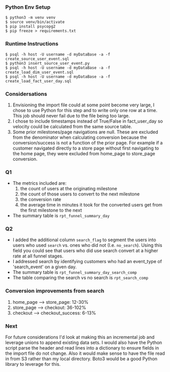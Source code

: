 ### Python Env Setup

```
$ python3 -m venv venv
$ source venv/bin/activate
$ pip install psycopg2
$ pip freeze > requirements.txt
```

### Runtime Instructions
```
$ psql -h host -U username -d myDataBase -a -f create_source_user_event.sql
$ python3 insert_source_user_event.py
$ psql -h host -U username -d myDataBase -a -f create_load_dim_user_event.sql
$ psql -h host -U username -d myDataBase -a -f create_load_fact_user_day.sql
```

### Considersations
1. Envisioning the import file could at some point become very large, I chose to use Python for this step and to write only one row at a time. This job should never fail due to the file being too large.
2. I chose to include timestamps instead of True/False in fact\_user_day so velocity could be calculated from the same source table.
3. Some prior milestones/page navigations are null. These are excluded from the denominator when calculating conversion because the conversion/success is not a function of the prior page. For example if a customer navigated directly to a store page without first navigating to the home page, they were excluded from home_page to store_page conversion.

### Q1
* The metrics included are:
   1. the count of users at the originating milestone
   2. the count of those users to convert to the next milestone
   3. the conversion rate
   4. the average time in minutes it took for the converted users get from the first milestone to the next
* The summary table is `rpt_funnel_summary_day`

### Q2
* I added the additional column `search_flag` to segment the users into users who used `search` vs. ones who did not (I.e. `no_search`). Using this field you could see that users who did use search convert at a higher rate at all funnel stages.
* I addressed search by identifying customers who had an event_type of 'search\_event' on a given day.
* The summary table is `rpt_funnel_summary_day_search_comp`
* The table comparing the search vs no search is `rpt_search_comp`

### Conversion improvements from search
1. home\_page --> store_page: 12-30%
2. store_page --> checkout: 36-102%
3. checkout --> checkout_success: 6-13%

### Next
For future considerations I'd look at making this an incremental job and leverage unions to append existing data sets. I would also have the Python script parse the header and read lines into a dictionary to ensure fields in the import file do not change. Also it would make sense to have the file read in from S3 rather than my local directory. Boto3 would be a good Python library to leverage for this.
